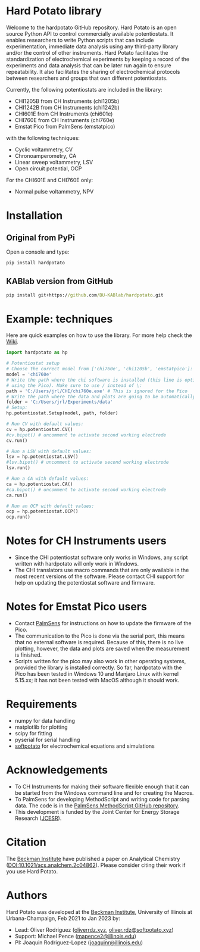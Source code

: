 # Hard Potato library

Welcome to the hardpotato GitHub repository. Hard Potato is an open source Python
API to control commercially available potentiostats. It enables researchers to
write Python scripts that can include experimentation, immediate data analysis
using any third-party library and/or the control of other instruments. Hard Potato
facilitates the standardization of electrochemical experiments by keeping a
record of the experiments and data analysis that can be later run again to ensure
repeatability. It also facilitates the sharing of electrochemical protocols
between researchers and groups that own different potentiostats.

Currently, the following potentiostats are included in the library:

- CHI1205B from CH Instruments (chi1205b)
- CHI1242B from CH Instruments (chi1242b)
- CHI601E from CH Instruments (chi601e)
- CHI760E from CH Instruments (chi760e)
- Emstat Pico from PalmSens (emstatpico)

with the following techniques:

- Cyclic voltammetry, CV
- Chronoamperometry, CA
- Linear sweep voltammetry, LSV
- Open circuit potential, OCP

For the CHI601E and CHI760E only:

- Normal pulse voltammetry, NPV

# Installation

## Original from PyPi

Open a console and type:

```cmd
pip install hardpotato
```

## KABlab version from GitHub

```cmd
pip install git+https://github.com/BU-KABlab/hardpotato.git
```

# Example: techniques

Here are quick examples on how to use the library. For more help check the [Wiki](https://github.com/jrlLAB/hardpotato/wiki).

```python
import hardpotato as hp

# Potentiostat setup
# Choose the correct model from ['chi760e', 'chi1205b', 'emstatpico']:
model = 'chi760e'
# Write the path where the chi software is installed (this line is optional when
# using the Pico). Make sure to use / instead of \:
path = 'C:/Users/jrl/CHI/chi760e.exe' # This is ignored for the Pico
# Write the path where the data and plots are going to be automatically saved:
folder = 'C:/Users/jrl/Experiments/data'
# Setup:
hp.potentiostat.Setup(model, path, folder)

# Run CV with default values:
cv = hp.potentiostat.CV()
#cv.bipot() # uncomment to activate second working electrode
cv.run()

# Run a LSV with default values:
lsv = hp.potentiostat.LSV()
#lsv.bipot() # uncomment to activate second working electrode
lsv.run()

# Run a CA with default values:
ca = hp.potentiostat.CA()
#ca.bipot() # uncomment to activate second working electrode
ca.run()

# Run an OCP with default values:
ocp = hp.potentiostat.OCP()
ocp.run()
```

# Notes for CH Instruments users

- Since the CHI potentiostat software only works in Windows, any script written with
  hardpotato will only work in Windows.
- The CHI translators use macro commands that are only available in the most
  recent versions of the software. Please contact CHI support for help on updating
  the potentiostat software and firmware.

# Notes for Emstat Pico users

- Contact [PalmSens](https://www.palmsens.com/) for instructions on how to update the firmware of the Pico.
- The communication to the Pico is done via the serial port, this means that no
  external software is required. Because of this, there is no live plotting, however,
  the data and plots are saved when the measurement is finished.
- Scripts written for the pico may also work in other operating systems, provided
  the library is installed correctly. So far, hardpotato with the Pico has been
  tested in Windows 10 and Manjaro Linux with kernel 5.15.xx; it has not been tested
  with MacOS although it should work.

# Requirements

- numpy for data handling
- matplotlib for plotting
- scipy for fitting
- pyserial for serial handling
- [softpotato](https://github.com/oliverrdz/softpotato) for electrochemical equations and simulations

# Acknowledgements

- To CH Instruments for making their software flexible enough that it can be
  started from the Windows command line and for creating the Macros.
- To PalmSens for developing MethodScript and writing code for parsing data. The
  code is in the [PalmSens MethodScript GitHub repository](https://github.com/PalmSens/MethodSCRIPT_Examples).
- This development is funded by the Joint Center for Energy Storage Research ([JCESR](https://www.jcesr.org/)).

# Citation

The [Beckman Institute](https://beckman.illinois.edu/) have published a paper on Analytical Chemistry ([DOI:10.1021/acs.analchem.2c04862](https://doi.org/10.1021/acs.analchem.2c04862)). Please consider citing their work if you use Hard Potato.

# Authors

Hard Potato was developed at the [Beckman Institute](https://beckman.illinois.edu/), University of Illinois at Urbana-Champaign, Feb 2021 to Jan 2023 by:

- Lead: Oliver Rodriguez ([oliverrdz.xyz](https://oliverrdz.xyz), oliver.rdz@softpotato.xyz)
- Support: Michael Pence (mapence2@illinois.edu)
- PI: Joaquin Rodriguez-Lopez (joaquinr@illinois.edu)
